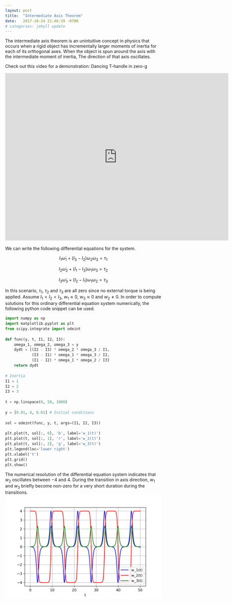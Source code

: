 ```yaml
---
layout: post
title:  "Intermediate Axis Theorem"
date:   2017-10-24 21:46:39 -0700
# categories: jekyll update
---
```

The intermediate axis theorem is an unintuitive concept in physics that occurs when a rigid object has incrementally larger moments of inertia for each of its orthogonal axes. When the object is spun around the axis with the intermediate moment of inertia, The direction of that axis oscillates.

Check out this video for a demonstration: Dancing T-handle in zero-g
<iframe width="720" height="540" src="https://www.youtube.com/embed/1n-HMSCDYtM" frameborder="0"> </iframe>

We can write the following differential equations for the system.

$$I_{1}\dot\omega_{1} + (I_{3}-I_{2})\omega_{2}\omega_{3} = \tau_{1}$$

$$I_{2}\dot\omega_{2} + (I_{1}-I_{3})\omega_{1}\omega_{3} = \tau_{2}$$

$$I_{3}\dot\omega_{3} + (I_{2}-I_{1})\omega_{1}\omega_{2} = \tau_{3}$$

In this scenario, $\tau_{1}$, $\tau_{2}$ and $\tau_{3}$ are all zero since no external torque is being applied. Assume $I_1 < I_2 < I_3$, $w_1 \approx 0$, $w_3 \approx 0$ and $w_2 \neq 0$. In order to compute solutions for this ordinary differential equation system numerically, the following python code snippet can be used.

```python
import numpy as np
import matplotlib.pyplot as plt
from scipy.integrate import odeint

def func(y, t, I1, I2, I3):
    omega_1, omega_2, omega_3 = y
    dydt = [(I2 - I3) * omega_2 * omega_3 / I1,
            (I3 - I1) * omega_1 * omega_3 / I2,
            (I1 - I2) * omega_1 * omega_2 / I3]
    return dydt

# Inertia
I1 = 1
I2 = 2
I3 = 3

t = np.linspace(0, 50, 1000)

y = [0.01, 4, 0.01] # Initial conditions

sol = odeint(func, y, t, args=(I1, I2, I3))

plt.plot(t, sol[:, 0], 'b', label='w_1(t)')
plt.plot(t, sol[:, 1], 'r', label='w_2(t)')
plt.plot(t, sol[:, 2], 'g', label='w_3(t)')
plt.legend(loc='lower right')
plt.xlabel('t')
plt.grid()
plt.show()
```

The numerical resolution of the differential equation system indicates that $w_2$ oscillates between $-4$ and $4$. During the transition in axis direction, $w_1$ and $w_3$ briefly become non-zero for a very short duration during the transitions.
![Angular velocities](/assets/intermediate_axis.png)
